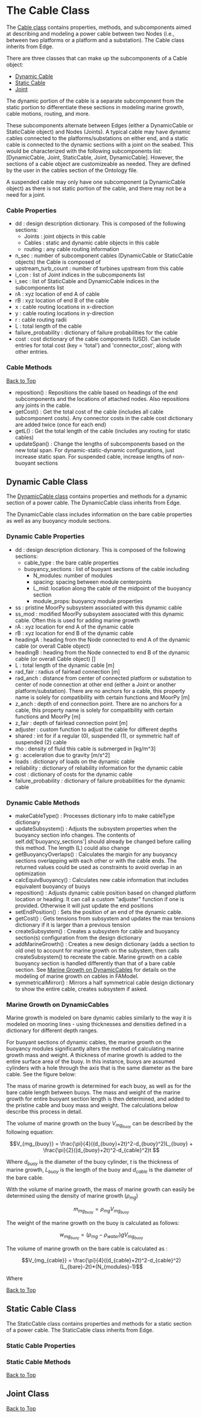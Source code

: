 # The Cable Class

The [Cable class](./cable.py) contains properties, methods, and subcomponents aimed at describing and modeling a power cable between two Nodes (i.e., between two platforms or a platform and a substation). The Cable class inherits from Edge.

There are three classes that can make up the subcomponents of a Cable object:
- [Dynamic Cable](#dynamic-cable-class)
- [Static Cable](#static-cable-class)
- [Joint](#joint-class)

The dynamic portion of the cable is a separate subcomponent from the static portion to differentiate these sections in modeling marine growth, cable motions, routing, and more.

These subcomponents alternate between Edges (either a DynamicCable or StaticCable object) and Nodes (Joints). A typical cable may have dynamic cables connected to the platforms/substations on either end, and a static cable is connected to the dynamic sections with a joint on the seabed. This would be characterized with the following subcomponents list: 
[DynamicCable, Joint, StaticCable, Joint, DynamicCable]. However, the sections of a cable object are customizeable as needed. They are defined by the user in the cables section of the Ontology file.

 A suspended cable may only have one subcomponent (a DynamicCable object) as there is not static portion of the cable, and there may not be a need for a joint.

### Cable Properties

- dd
: design description dictionary. This is composed of the following sections:
    - Joints : joint objects  in this cable
    - Cables : static and dynamic cable objects in this cable
    - routing : any cable routing information
- n_sec
: number of subcomponent cables (DynamicCable or StaticCable objects) the Cable is composed of
- upstream_turb_count
: number of turbines upstream from this cable
- i_con
: list of Joint indices in the subcomponents list
- i_sec
: list of StaticCable and DynamicCable indices in the subcomponents list
- rA 
: xyz location of end A of cable
- rB
: xyz location of end B of the cable
- x
: cable routing locations in x-direction
- y
: cable routing locations in y-direction
- r
: cable routing radii
- L
: total length of the cable
- failure_probability
: dictionary of failure probabilities for the cable
- cost
: cost dictionary of the cable components (USD). Can include entries for total cost
(key = 'total') and 'connector_cost', along with other entries.




### Cable Methods

[Back to Top](#the-cable-class)

- reposition() :  Repositions the cable based on headings of the end subcomponents and the locations of attached nodes. Also repositions any joints in the cable.
- getCost() : Get the total cost of the cable (includes all cable subcomponent costs).
Any connector costs in the cable cost dictionary are added twice (once for each end)
- getL() : Get the total length of the cable (includes any routing for static cables)
- updateSpan() : Change the lengths of subcomponents based on the new total span. For dynamic-static-dynamic configurations, just increase static span. For suspended cable, increase lengths of non-buoyant sections



## Dynamic Cable Class

The [DynamicCable class](./dynamic_cable.py) contains properties and methods for a dynamic section of a power cable. The DynamicCable class inherits from Edge.

The DynamicCable class includes information on the bare cable properties as well as any buoyancy module sections.

### Dynamic Cable Properties

- dd
: design description dictionary. This is composed of the following sections:
    - cable_type : the bare cable properties
    - buoyancy_sections : list of buoyant sections of the cable including
        - N_modules: number of modules
        - spacing: spacing between module centerpoints
        - L_mid: location along the cable of the midpoint of the buoyancy section
        - module_props: buoyancy module properties
- ss
: pristine MoorPy subsystem associated with this dynamic cable
- ss_mod
: modified MoorPy subsystem associated with this dynamic cable. 
Often this is used for adding marine growth
- rA
: xyz location for end A of the dynamic cable
- rB
: xyz location for end B of the dynamic cable
- headingA
: heading from the Node connected to end A of the dynamic cable (or overall Cable object)
- headingB
: heading from the Node connected to end B of the dynamic cable (or overall Cable object) []
- L
: total length of the dynamic cable [m]
- rad_fair
: radius of fairlead connection [m]
- rad_anch
: distance from center of connected platform or substation to center of node connection at other end (either a Joint or another platform/substation). There are no anchors for a cable, this property name is solely for compatibility with certain functions and MoorPy [m]
- z_anch
: depth of end connection point. There are no anchors for a cable, this property name is solely for compatibility with certain functions and MoorPy [m]
- z_fair
: depth of fairlead connection point [m]
- adjuster
: custom function to adjust the cable for different depths
- shared
: int for if a regular (0), suspended (1), or symmetric half of suspended (2) cable
- rho
: density of fluid this cable is submerged in [kg/m^3]
- g
: acceleration due to gravity [m/s^2]
- loads
: dictionary of loads on the dynamic cable
- reliability
: dictionary of reliability information for the dynamic cable
- cost
: dictionary of costs for the dynamic cable
- failure_probability
: dictionary of failure probabilities for the dynamic cable



### Dynamic Cable Methods

 - makeCableType()
 : Processes dictionary info to make cableType dictionary
 - updateSubsystem()
 : Adjusts the subsystem properties when the buoyancy section info changes.
 The contents of self.dd['buoyancy_sections'] should already be changed before
 calling this method. The length (L) could also change
 - getBuoyancyOverlaps()
 : Calculates the margin for any buoyancy sections overlapping with
 each other or with the cable ends. The returned values could be used
 as constraints to avoid overlap in an optimization
 - calcEquivBuoyancy()
 : Calculates new cable information that includes equivalent buoyancy of buoys
 - reposition()
 : Adjusts dynamic cable position based on changed platform location or
 heading. It can call a custom "adjuster" function if one is
 provided. Otherwise it will just update the end positions
 - setEndPosition()
 : Sets the position of an end of the dynamic cable.
 - getCost()
 : Gets tensions from subsystem and updates the max tensions dictionary if it is larger than a previous tension
 - createSubsystem()
 : Creates a subsystem for cable and buoyancy section(s) configuration from the design dictionary
 - addMarineGrowth()
 : Creates a new design dictionary (adds a section to old one) to account for marine growth on the subystem, then calls createSubsystem() to recreate the cable. Marine growth on a cable buoyancy section is handled differently than that of a bare cable section. See [Marine Growth on DynamicCables](#marine-growth-on-dynamiccables) for details on the modeling of marine growth on cables in FAModel.
 - symmetricalMirror()
 : Mirrors a half symmetrical cable design dictionary to show the entire cable, creates subsystem if asked.

### Marine Growth on DynamicCables
Marine growth is modeled on bare dynamic cables similarly to the way it is modeled on mooring lines - using thicknesses and densities defined in a dictionary for different depth ranges. 

For buoyant sections of dynamic cables, the marine growth on the buoyancy modules significantly alters the method of calculating marine growth mass and weight. A thickness of marine growth is added to the entire surface area of the buoy. In this instance, buoys are assumed cylinders with a hole through the axis that is the same diameter as the bare cable. See the figure below:


The mass of marine growth is determined for each buoy, as well as for the bare cable length between buoys. The mass and weight of the marine growth for entire buoyant section length is then determined, and added to the pristine cable and buoy mass and weight. The calculations below describe this process in detail.

The volume of marine growth on the buoy $V_{mg_{buoy}}$ can be described by the following equation:

```math
V_{mg_{buoy}} = \frac{\pi}{4}((d_{buoy}+2t)^2-d_{buoy}^2)L_{buoy} + \frac{\pi}{2}((d_{buoy}+2t)^2-d_{cable}^2)t

```
Where $d_{buoy}$ is the diameter of the buoy cylinder, $t$ is the thickness of marine growth, $L_{buoy}$ is the length of the buoy and $d_{cable}$ is the diameter of the bare cable.

With the volume of marine growth, the mass of marine growth can easily be determined using the density of marine growth ($\rho_{mg}$)
```math
m_{mg_{buoy}} = \rho_{mg}V_{mg_{buoy}}

```
The weight of the marine growth on the buoy is calculated as follows:
```math
w_{mg_{buoy}} = (\rho_{mg}-\rho_{water})gV_{mg_{buoy}}
```
The volume of marine growth on the bare cable is calculated as :
```math
V_{mg_{cable}} = \frac{\pi}{4}((d_{cable}+2t)^2-d_{cable}^2)(L_{bare}-2t)*(N_{modules}-1)
```
Where 

[Back to Top](#the-cable-class)


## Static Cable Class

The StaticCable class contains properties and methods for a static section of a power cable. The StaticCable class inherits from Edge.

### Static Cable Properties

### Static Cable Methods

[Back to Top](#the-cable-class)
## Joint Class

[Back to Top](#the-cable-class)
